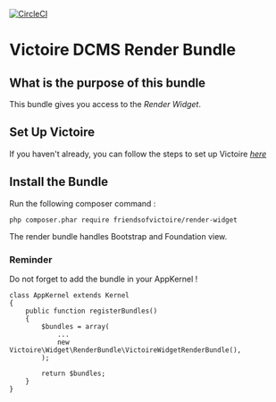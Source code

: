 [![CircleCI](https://circleci.com/gh/Victoire/WidgetRenderBundle.svg?style=shield)](https://circleci.com/gh/Victoire/WidgetRenderBundle)

Victoire DCMS Render Bundle
============

## What is the purpose of this bundle

This bundle gives you access to the *Render Widget*.

## Set Up Victoire

If you haven't already, you can follow the steps to set up Victoire *[here](https://github.com/Victoire/victoire/blob/master/setup.md)*

## Install the Bundle

Run the following composer command :

    php composer.phar require friendsofvictoire/render-widget

The render bundle handles Bootstrap and Foundation view.

### Reminder

Do not forget to add the bundle in your AppKernel !

    class AppKernel extends Kernel
    {
        public function registerBundles()
        {
            $bundles = array(
                ...
                new Victoire\Widget\RenderBundle\VictoireWidgetRenderBundle(),
            );

            return $bundles;
        }
    }
